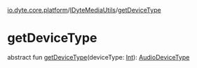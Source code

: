 [io.dyte.core.platform](../index.md)/[IDyteMediaUtils](index.md)/[getDeviceType](get-device-type.md)

# getDeviceType


abstract fun [getDeviceType](get-device-type.md)(deviceType: [Int](https://kotlinlang.org/api/latest/jvm/stdlib/kotlin/-int/index.html)): [AudioDeviceType](../../com.dyte.mobilecorekmm.models/-audio-device-type/index.md)
